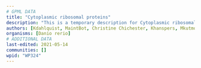 ```yaml
---
# GPML DATA
title: "Cytoplasmic ribosomal proteins"
description: "This is a temporary description for Cytoplasmic ribosomal proteins"
authors: [Kdahlquist, MaintBot, Christine Chichester, Khanspers, Mkutmon, Eweitz]
organisms: [Danio rerio]
# ADDITIONAL DATA
last-edited: 2021-05-14
communities: []
wpid: "WP324"
---
```

